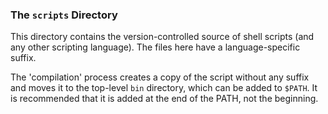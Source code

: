 ### The `scripts` Directory

This directory contains the version-controlled source of shell scripts
(and any other scripting language).
The files here have a language-specific suffix.

The 'compilation' process creates a copy of the script without any
suffix and moves it to the top-level `bin` directory, which can be added
to `$PATH`.
It is recommended that it is added at the end of the PATH, not the
beginning.

